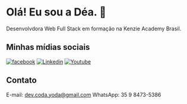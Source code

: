 # Olá! Eu sou a Déa. 🖖

Desenvolvdora Web Full Stack em formação na Kenzie Academy Brasil.

## Minhas mídias sociais

[![facebook](https://img.shields.io/badge/License-MIT-green.svg)](https://www.facebook.com/Prof4n4) [![Linkedin](https://img.shields.io/badge/License-GPL%20v3-yellow.svg)](https://www.linkedin.com/in/andr%C3%A9a-de-mattos-55b833245/) [![Youtube](https://img.shields.io/badge/license-AGPL-blue.svg)](https://www.youtube.com/channel/UCUQGkqg9x-jZBtuwynlc6-Q)


## Contato

E-mail: dev.coda.yoda@gmail.com
WhatsApp: 35 9 8473-5386

